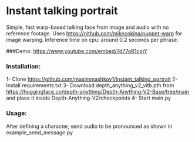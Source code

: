 # Instant talking portrait

Simple, fast warp-based talking face from image and audio with no reference footage. Uses https://github.com/mikecokina/puppet-warp for image warping.
Inference time on cpu: around 0.2 seconds per phrase.


###Demo: 
https://www.youtube.com/embed/7d77oR1cpjY

### Installation:
1- Clone https://github.com/maximmashkov1/instant_talking_portrait
2- Install requirements.txt
3- Download depth_anything_v2_vitb.pth from https://huggingface.co/depth-anything/Depth-Anything-V2-Base/tree/main and place it inside Depth-Anything-V2/checkpoints
4- Start main.py

### Usage:
After defining a character, send audio to be pronounced as shown in example_send_message.py
